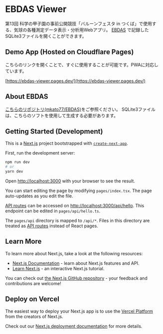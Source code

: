 # EBDAS Viewer
第13回 科学の甲子園の事前公開競技「バルーンフェスタ in つくば」で使用する、気球の各種測定データ表示・分析用Webアプリ。
[EBDAS](https://github.com/mkato77/EBDAS) で記録したSQLite3ファイルを開くことができます。

## Demo App (Hosted on Cloudflare Pages)
こちらのリンクを開くことで、すぐに使用することが可能です。PWAに対応しています。

[https://ebdas-viewer.pages.dev/](https://ebdas-viewer.pages.dev/)

## About EBDAS
[こちらのリポジトリ(mkato77/EBDAS)](https://github.com/mkato77/EBDAS)をご参照ください。
SQLite3ファイルは、こちらのソフトを使用して生成する必要があります。

## Getting Started (Development)
This is a [Next.js](https://nextjs.org/) project bootstrapped with [`create-next-app`](https://github.com/vercel/next.js/tree/canary/packages/create-next-app).

First, run the development server:

```bash
npm run dev
# or
yarn dev
```

Open [http://localhost:3000](http://localhost:3000) with your browser to see the result.

You can start editing the page by modifying `pages/index.tsx`. The page auto-updates as you edit the file.

[API routes](https://nextjs.org/docs/api-routes/introduction) can be accessed on [http://localhost:3000/api/hello](http://localhost:3000/api/hello). This endpoint can be edited in `pages/api/hello.ts`.

The `pages/api` directory is mapped to `/api/*`. Files in this directory are treated as [API routes](https://nextjs.org/docs/api-routes/introduction) instead of React pages.

## Learn More

To learn more about Next.js, take a look at the following resources:

- [Next.js Documentation](https://nextjs.org/docs) - learn about Next.js features and API.
- [Learn Next.js](https://nextjs.org/learn) - an interactive Next.js tutorial.

You can check out [the Next.js GitHub repository](https://github.com/vercel/next.js/) - your feedback and contributions are welcome!

## Deploy on Vercel

The easiest way to deploy your Next.js app is to use the [Vercel Platform](https://vercel.com/new?utm_medium=default-template&filter=next.js&utm_source=create-next-app&utm_campaign=create-next-app-readme) from the creators of Next.js.

Check out our [Next.js deployment documentation](https://nextjs.org/docs/deployment) for more details.
